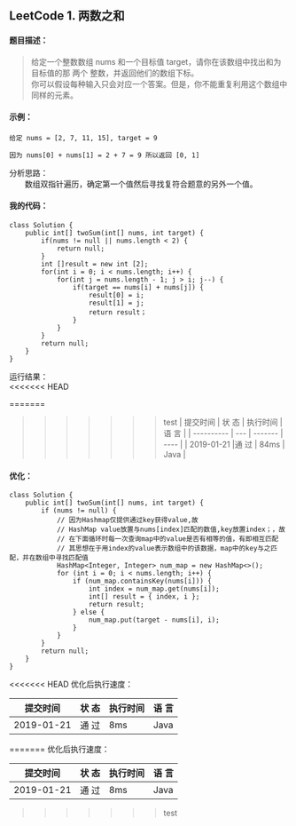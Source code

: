 ## LeetCode 1. 两数之和
  
#### 题目描述：  
> 给定一个整数数组 nums 和一个目标值 target，请你在该数组中找出和为目标值的那 两个 整数，并返回他们的数组下标。  
>你可以假设每种输入只会对应一个答案。但是，你不能重复利用这个数组中同样的元素。  
 
#### 示例：  

    给定 nums = [2, 7, 11, 15], target = 9

    因为 nums[0] + nums[1] = 2 + 7 = 9 所以返回 [0, 1]  
  
分析思路：  
　　数组双指针遍历，确定第一个值然后寻找复符合题意的另外一个值。   
  
#### 我的代码：  

    class Solution {
        public int[] twoSum(int[] nums, int target) {
            if(nums != null || nums.length < 2) {
                return null;
            }
            int []result = new int [2];
            for(int i = 0; i < nums.length; i++) {
                for(int j = nums.length - 1; j > i; j--) {
                    if(target == nums[i] + nums[j]) {
                        result[0] = i;
                        result[1] = j;
                        return result；
                    }
                }
            }
            return null;
        }  
    }  
  
运行结果：  
<<<<<<< HEAD

=======
  
>>>>>>> test
  |    提交时间  | 状 态 |  执行时间 | 语 言 |
| ----------   | ---   | -------   | ----  |
| 2019-01-21   |通 过  |   84ms    | Java  |
  
#### 优化：  
    class Solution {
        public int[] twoSum(int[] nums, int target) {
            if (nums != null) {  
                // 因为Hashmap仅提供通过key获得value,故  
                // HashMap value放置与nums[index]匹配的数值,key放置index；，故  
                // 在下面循环时每一次查询map中的value是否有相等的值，有即相互匹配  
                // 其思想在于用index的value表示数组中的该数据，map中的key与之匹配，并在数组中寻找匹配值  
                HashMap<Integer, Integer> num_map = new HashMap<>();  
                for (int i = 0; i < nums.length; i++) {  
                    if (num_map.containsKey(nums[i])) {  
                        int index = num_map.get(nums[i]);  
                        int[] result = { index, i };  
                        return result;  
                    } else {  
                        num_map.put(target - nums[i], i);  
                    }  
                }  
            }  
            return null;
        }
    }  
    
  
<<<<<<< HEAD
优化后执行速度：  
    
|    提交时间  | 状 态 |  执行时间 | 语 言 |
| ----------   | ---   | -------   | ----  |
| 2019-01-21   | 通 过 |   8ms     | Java  |
=======
优化后执行速度：   
  
  |   提交时间   | 状 态 |  执行时间 | 语 言 |
| ----------  | ---   | -------  | ----  |
| 2019-01-21  | 通 过 |   8ms    | Java  |
>>>>>>> test
